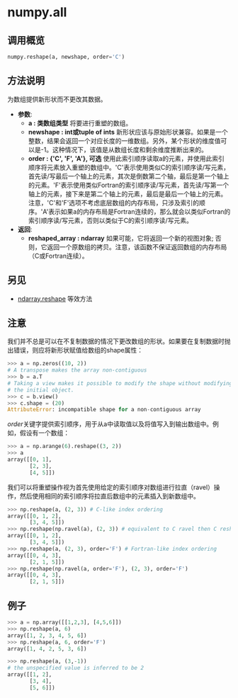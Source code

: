 # numpy.all

## 调用概览

```python
numpy.reshape(a, newshape, order='C')
```

## 方法说明

为数组提供新形状而不更改其数据。

- **参数**: 
    - **a : 类数组类型**
        将要进行重塑的数组。
    - **newshape : int或tuple of ints**
        新形状应该与原始形状兼容。如果是一个整数，结果会返回一个对应长度的一维数组。另外，某个形状的维度值可以是-1。这种情况下，该值是从数组长度和剩余维度推断出来的。
    - **order : {'C', 'F', 'A'}, 可选**
        使用此索引顺序读取a的元素，并使用此索引顺序将元素放入重塑的数组中。'C'表示使用类似C的索引顺序读/写元素，首先读/写最后一个轴上的元素，其次是倒数第二个轴，最后是第一个轴上的元素。'F'表示使用类似Fortran的索引顺序读/写元素，首先读/写第一个轴上的元素，接下来是第二个轴上的元素，最后是最后一个轴上的元素。注意，'C'和'F'选项不考虑底层数组的内存布局，只涉及索引的顺序。'A'表示如果a的内存布局是Fortran连续的，那么就会以类似Fortran的索引顺序读/写元素，否则以类似于C的索引顺序读/写元素。
- **返回**:
    - **reshaped_array : ndarray**
        如果可能，它将返回一个新的视图对象; 否则，它返回一个原数组的拷贝。注意，该函数不保证返回数组的内存布局（C或Fortran连续）。

## 另见

- [ndarray.reshape](https://docs.scipy.org/doc/numpy/reference/generated/numpy.ndarray.reshape.html#numpy.ndarray.reshape) 等效方法

## 注意

我们并不总是可以在不复制数据的情况下更改数组的形状。如果要在复制数据时抛出错误，则应将新形状赋值给数组的shape属性：

```python
>>> a = np.zeros((10, 2))
# A transpose makes the array non-contiguous
>>> b = a.T
# Taking a view makes it possible to modify the shape without modifying
# the initial object.
>>> c = b.view()
>>> c.shape = (20)
AttributeError: incompatible shape for a non-contiguous array
```

*order*关键字提供索引顺序，用于从a中读取值以及将值写入到输出数组中。例如，假设有一个数组：

```python
>>> a = np.arange(6).reshape((3, 2))
>>> a
array([[0, 1],
       [2, 3],
       [4, 5]])
```

我们可以将重塑操作视为首先使用给定的索引顺序对数组进行拉直（ravel）操作，然后使用相同的索引顺序将拉直后数组中的元素插入到新数组中。

```python
>>> np.reshape(a, (2, 3)) # C-like index ordering
array([[0, 1, 2],
       [3, 4, 5]])
>>> np.reshape(np.ravel(a), (2, 3)) # equivalent to C ravel then C reshape
array([[0, 1, 2],
       [3, 4, 5]])
>>> np.reshape(a, (2, 3), order='F') # Fortran-like index ordering
array([[0, 4, 3],
       [2, 1, 5]])
>>> np.reshape(np.ravel(a, order='F'), (2, 3), order='F')
array([[0, 4, 3],
       [2, 1, 5]])
```

## 例子

```python
>>> a = np.array([[1,2,3], [4,5,6]])
>>> np.reshape(a, 6)
array([1, 2, 3, 4, 5, 6])
>>> np.reshape(a, 6, order='F')
array([1, 4, 2, 5, 3, 6])
```

```python
>>> np.reshape(a, (3,-1))
# the unspecified value is inferred to be 2
array([[1, 2],
       [3, 4],
       [5, 6]])
```